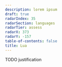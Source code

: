 ```yaml
---
description: lorem ipsum
draft: true
radarIndex: 35
radarSection: languages
radarTier: assess
radarX: 373
radarY: -157
table-of-contents: false
title: Lua
---
```


TODO justification
